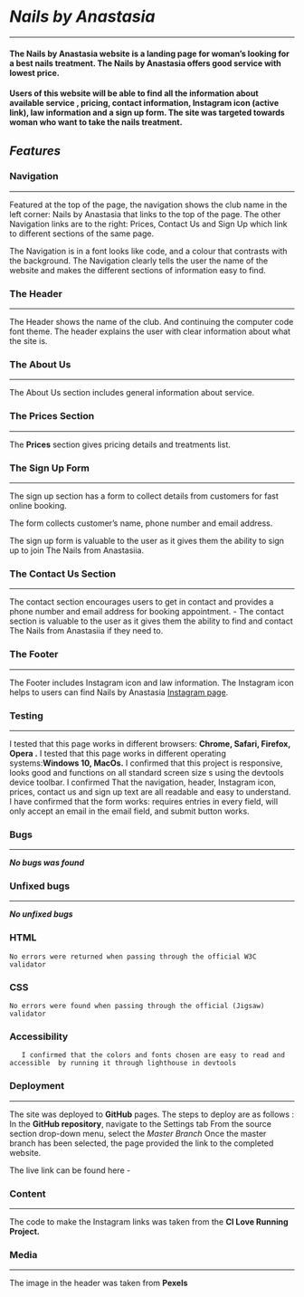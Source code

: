 # *Nails by Anastasia*
____

#### The Nails by Anastasia  website is a landing page for woman’s looking for a best nails treatment. The Nails by Anastasia offers good service with lowest price. 


#### Users of this website will be able to find all the information about available service , pricing, contact information, Instagram icon (active link), law information and a sign up form. The site was targeted towards woman who want to take the nails treatment.


## *Features*


### Navigation
____

Featured at the top of the page, the navigation shows the club name in the left corner: Nails by Anastasia that links to the top of the page.
The other Navigation links are to the right: Prices, Contact Us and Sign Up which link to different sections of the same page.

The Navigation is in a font looks like code, and a colour that contrasts with the background.
The Navigation clearly tells the user the name of the website and makes the different sections of information easy to find.  



### The Header 
___        
  The Header shows the name of the club. And continuing the computer code font theme.
  The header explains the user with clear information about what the site is.


### The About Us 
___
  The About Us section includes general information about service.



### The Prices Section
___

  The **Prices** section gives pricing details and treatments list.



 
### The Sign Up Form
___

   
  The sign up section has a form to collect details from customers for fast online booking. 
       
  The form collects customer’s name, phone number and email address.
  
  The sign up form is valuable to the user as it gives them the ability to sign up to join The Nails from Anastasiia.


### The Contact Us Section
___
        
  The contact section encourages users to get in contact and provides a phone number and  email address for booking appointment.
       -  The contact section is valuable to the user as it gives them the ability to find and contact The Nails from Anastasiia if they need to.





### The Footer
___

The Footer includes Instagram icon and law information. 
The Instagram icon helps to users can find Nails by Anastasia  [Instagram page](https://www.instagram.com/manicure_doneraile/).
       
### Testing
___

I tested that this page works in different browsers: **Chrome, Safari, Firefox, Opera .**
I tested that this page works in different operating systems:**Windows 10, MacOs.**
I confirmed that this project is responsive, looks good and functions on all standard screen size s using the devtools device toolbar.
I confirmed That the navigation, header, Instagram icon, prices, contact us and sign up text are all readable and easy to understand. 
I have confirmed that the form works: requires entries in every field, will only accept an email in the email field, and submit button works.

### Bugs
___

***No bugs was found***

### Unfixed bugs
___

***No unfixed bugs***


### HTML
	No errors were returned when passing through the official W3C validator
### CSS
	No errors were found when passing through the official (Jigsaw) validator
### Accessibility
       I confirmed that the colors and fonts chosen are easy to read and accessible  by running it through lighthouse in devtools



### Deployment
___

The site was deployed to **GitHub** pages. The steps to deploy are as follows :
 In the **GitHub repository**, navigate to the Settings tab
From the source section drop-down menu, select the *Master Branch*
Once the master branch has been selected, the page provided the link to the completed website.

The live link can be found here - 


### Content
____

The code to make the Instagram links was taken from the **CI Love Running Project.**

### Media
____

  The image in the header was taken from **Pexels**